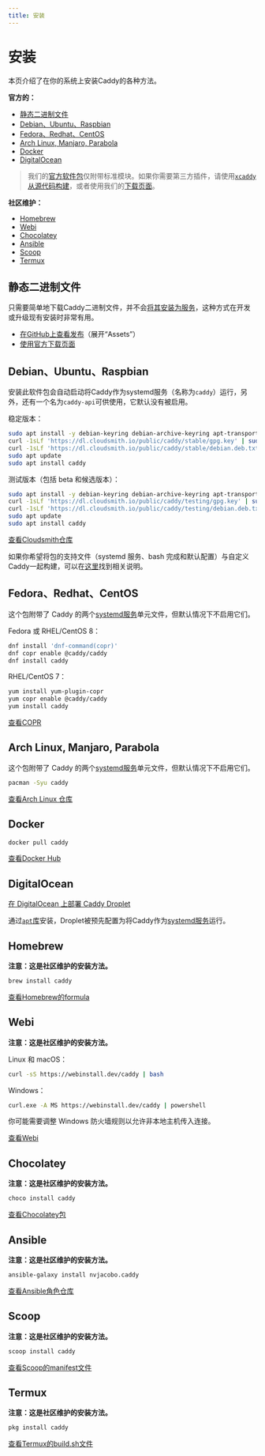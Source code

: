 ```yaml
---
title: 安装
---
```


# 安装

本页介绍了在你的系统上安装Caddy的各种方法。

__官方的：__
- [静态二进制文件](#static-binaries)
- [Debian、Ubuntu、Raspbian](#debian-ubuntu-raspbian)
- [Fedora、Redhat、CentOS](#fedora-redhat-centos)
- [Arch Linux, Manjaro, Parabola](#arch-linux-manjaro-parabola)
- [Docker](#docker)
- [DigitalOcean](#digitalocean)

> 我们的[官方软件包](https://github.com/caddyserver/dist)仅附带标准模块。如果你需要第三方插件，请使用[`xcaddy`从源代码构建](https://caddyserver.com/docs/build#xcaddy)，或者使用我们的[下载页面](https://caddyserver.com/download)。


__社区维护：__
- [Homebrew](#homebrew)
- [Webi](#webi)
- [Chocolatey](#chocolatey)
- [Ansible](#ansible)
- [Scoop](#scoop)
- [Termux](#termux)


<h2 id="static-binaries">静态二进制文件</h2>

只需要简单地下载Caddy二进制文件，并不会[将其安装为服务](/docs/running#manual-installation)，这种方式在开发或升级现有安装时非常有用。

- [在GitHub上查看发布](https://github.com/caddyserver/caddy/releases)（展开“Assets”）
- [使用官方下载页面](https://caddyserver.com/download)

<h2 id="debian-ubuntu-raspbian">Debian、Ubuntu、Raspbian</h2>

安装此软件包会自动启动将Caddy作为systemd服务（名称为`caddy`）运行，另外，还有一个名为`caddy-api`可供使用，它默认没有被启用。

稳定版本：

```bash
sudo apt install -y debian-keyring debian-archive-keyring apt-transport-https
curl -1sLf 'https://dl.cloudsmith.io/public/caddy/stable/gpg.key' | sudo gpg --dearmor -o /usr/share/keyrings/caddy-stable-archive-keyring.gpg
curl -1sLf 'https://dl.cloudsmith.io/public/caddy/stable/debian.deb.txt' | sudo tee /etc/apt/sources.list.d/caddy-stable.list
sudo apt update
sudo apt install caddy
```

测试版本（包括 beta 和候选版本）：

```bash
sudo apt install -y debian-keyring debian-archive-keyring apt-transport-https
curl -1sLf 'https://dl.cloudsmith.io/public/caddy/testing/gpg.key' | sudo gpg --dearmor -o /usr/share/keyrings/caddy-testing-archive-keyring.gpg
curl -1sLf 'https://dl.cloudsmith.io/public/caddy/testing/debian.deb.txt' | sudo tee /etc/apt/sources.list.d/caddy-testing.list
sudo apt update
sudo apt install caddy
```

[查看Cloudsmith仓库](https://cloudsmith.io/~caddy/repos/)

如果你希望将包的支持文件（systemd 服务、bash 完成和默认配置）与自定义Caddy一起构建，可以在[这里](/docs/build#package-support-files-for-custom-builds-for-debianubunturaspbian)找到相关说明。

<h2 id="fedora-redhat-centos">Fedora、Redhat、CentOS</h2>

这个包附带了 Caddy 的两个[systemd服务](/docs/running#linux-service)单元文件，但默认情况下不启用它们。

Fedora 或 RHEL/CentOS 8：

```bash
dnf install 'dnf-command(copr)'
dnf copr enable @caddy/caddy
dnf install caddy
```

RHEL/CentOS 7：

```bash
yum install yum-plugin-copr
yum copr enable @caddy/caddy
yum install caddy
```

[查看COPR](https://copr.fedorainfracloud.org/coprs/g/caddy/caddy/)


<h2 id="arch-linux-manjaro-parabola">Arch Linux, Manjaro, Parabola</h2>

这个包附带了 Caddy 的两个[systemd服务](/docs/running#linux-service)单元文件，但默认情况下不启用它们。

```bash
pacman -Syu caddy
```

[查看Arch Linux 仓库](https://archlinux.org/packages/community/x86_64/caddy/)

## Docker

```bash
docker pull caddy
```

[查看Docker Hub](https://hub.docker.com/_/caddy)

## DigitalOcean

[在 DigitalOcean 上部署 Caddy Droplet](https://marketplace.digitalocean.com/apps/caddy)

通过[`apt`库](/docs/install#debian-ubuntu-raspbian)安装，Droplet被预先配置为将Caddy作为[systemd服务](https://caddyserver.com/docs/running#linux-service)运行。


## Homebrew

__注意：这是社区维护的安装方法。__

```bash
brew install caddy
```

[查看Homebrew的formula](https://formulae.brew.sh/formula/caddy)


## Webi

__注意：这是社区维护的安装方法。__

Linux 和 macOS：

```bash
curl -sS https://webinstall.dev/caddy | bash
```

Windows：

```bash
curl.exe -A MS https://webinstall.dev/caddy | powershell
```

你可能需要调整 Windows 防火墙规则以允许非本地主机传入连接。

[查看Webi](https://webinstall.dev/caddy)

## Chocolatey

__注意：这是社区维护的安装方法。__

```bash
choco install caddy
```

[查看Chocolatey包](https://chocolatey.org/packages/caddy)

## Ansible

__注意：这是社区维护的安装方法。__

```bash
ansible-galaxy install nvjacobo.caddy
```

[查看Ansible角色仓库](https://github.com/nvjacobo/caddy)

## Scoop

__注意：这是社区维护的安装方法。__

```bash
scoop install caddy
```

[查看Scoop的manifest文件](https://github.com/ScoopInstaller/Main/blob/master/bucket/caddy.json)

## Termux

__注意：这是社区维护的安装方法。__

```bash
pkg install caddy
```

[查看Termux的build.sh文件](https://github.com/termux/termux-packages/blob/master/packages/caddy/build.sh)
